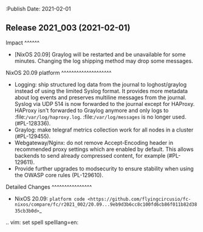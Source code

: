 :Publish Date: 2021-02-01

Release 2021_003 (2021-02-01)
-----------------------------

Impact
^^^^^^

* [NixOS 20.09] Graylog will be restarted and be unavailable for some minutes.
  Changing the log shipping method may drop some messages.


NixOS 20.09 platform
^^^^^^^^^^^^^^^^^^^^

* Logging: ship structured log data from the journal to loghost/graylog instead
  of using the limited Syslog format. It provides more metadata about log events
  and preserves multiline messages from the journal. Syslog via UDP 514 is now
  forwarded to the journal except for HAProxy. HAProxy isn't forwarded to Graylog
  anymore and only logs to :file:`/var/log/haproxy.log`.
  :file:`/var/log/messages` is no longer used. (#PL-128336).
* Graylog: make telegraf metrics collection work for all nodes in a cluster (#PL-129455).
* Webgateway/Nginx: do not remove Accept-Encoding header in recommended proxy
  settings which are enabled by default.
  This allows backends to send already compressed content, for example (#PL-129611).
* Provide further upgrades to modsecurity to ensure stability when using the
  OWASP core rules (PL-129610).


Detailed Changes
^^^^^^^^^^^^^^^^

* NixOS 20.09: `platform code <https://github.com/flyingcircusio/fc-nixos/compare/fc/r2021_002/20.09...9eb9d3b6cc8c100fd6cb86f011b82d3835cb3b0d>`_


.. vim: set spell spelllang=en:

